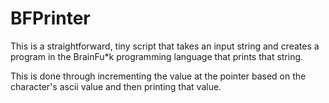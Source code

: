 # BFPrinter

This is a straightforward, tiny script that takes an input string and creates a program
in the BrainFu*k programming language that prints that string.

This is done through incrementing the value at the pointer based on the character's
ascii value and then printing that value.

